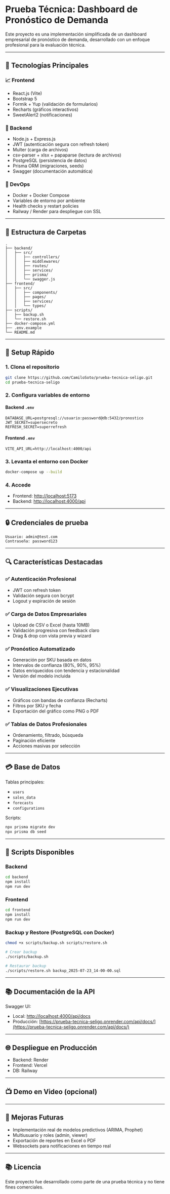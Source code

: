 # Prueba Técnica: Dashboard de Pronóstico de Demanda

Este proyecto es una implementación simplificada de un dashboard empresarial de pronóstico de demanda, desarrollado con un enfoque profesional para la evaluación técnica.

---

## 📄 Tecnologías Principales

### 📈 Frontend

- React.js (Vite)
- Bootstrap 5
- Formik + Yup (validación de formularios)
- Recharts (gráficos interactivos)
- SweetAlert2 (notificaciones)

### 🤖 Backend

- Node.js + Express.js
- JWT (autenticación segura con refresh token)
- Multer (carga de archivos)
- csv-parser + xlsx + papaparse (lectura de archivos)
- PostgreSQL (persistencia de datos)
- Prisma ORM (migraciones, seeds)
- Swagger (documentación automática)

### 📁 DevOps

- Docker + Docker Compose
- Variables de entorno por ambiente
- Health checks y restart policies
- Railway / Render para despliegue con SSL

---

## 🏢 Estructura de Carpetas

```
.
├── backend/
│   ├── src/
│   │   ├── controllers/
│   │   ├── middlewares/
│   │   ├── routes/
│   │   ├── services/
│   │   ├── prisma/
│   │   └── swagger.js
├── frontend/
│   ├── src/
│   │   ├── components/
│   │   ├── pages/
│   │   ├── services/
│   │   └── types/
├── scripts/
│   ├── backup.sh
│   └── restore.sh
├── docker-compose.yml
├── .env.example
└── README.md
```

---

## 🚀 Setup Rápido

### 1. Clona el repositorio

```bash
git clone https://github.com/CamiloSoto/prueba-tecnica-seligo.git
cd prueba-tecnica-seligo
```

### 2. Configura variables de entorno

#### Backend `.env`

```
DATABASE_URL=postgresql://usuario:password@db:5432/pronostico
JWT_SECRET=supersecreto
REFRESH_SECRET=superrefresh
```

#### Frontend `.env`

```
VITE_API_URL=http://localhost:4000/api
```

### 3. Levanta el entorno con Docker

```bash
docker-compose up --build
```

### 4. Accede

- Frontend: [http://localhost:5173](http://localhost:5173)
- Backend: [http://localhost:4000/api](http://localhost:4000/api)

---

## 🔒 Credenciales de prueba

```
Usuario: admin@test.com
Contraseña: password123
```

---

## 🔍 Características Destacadas

### ✅ Autenticación Profesional

- JWT con refresh token
- Validación segura con bcrypt
- Logout y expiración de sesión

### ✅ Carga de Datos Empresariales

- Upload de CSV o Excel (hasta 10MB)
- Validación progresiva con feedback claro
- Drag & drop con vista previa y wizard

### ✅ Pronóstico Automatizado

- Generación por SKU basada en datos
- Intervalos de confianza (80%, 90%, 95%)
- Datos enriquecidos con tendencia y estacionalidad
- Versión del modelo incluida

### ✅ Visualizaciones Ejecutivas

- Gráficos con bandas de confianza (Recharts)
- Filtros por SKU y fecha
- Exportación del gráfico como PNG o PDF

### ✅ Tablas de Datos Profesionales

- Ordenamiento, filtrado, búsqueda
- Paginación eficiente
- Acciones masivas por selección

---

## 💳 Base de Datos

Tablas principales:

- `users`
- `sales_data`
- `forecasts`
- `configurations`

Scripts:

```bash
npx prisma migrate dev
npx prisma db seed
```

---

## 🔧 Scripts Disponibles

### Backend

```bash
cd backend
npm install
npm run dev
```

### Frontend

```bash
cd frontend
npm install
npm run dev
```

### Backup y Restore (PostgreSQL con Docker)

```bash
chmod +x scripts/backup.sh scripts/restore.sh

# Crear backup
./scripts/backup.sh

# Restaurar backup
./scripts/restore.sh backup_2025-07-23_14-00-00.sql
```

---

## 📚 Documentación de la API

Swagger UI:

- Local: [http://localhost:4000/api/docs](http://localhost:4000/api/docs)
- Producción: [https://prueba-tecnica-seligo.onrender.com/api/docs/](https://prueba-tecnica-seligo.onrender.com/api/docs/)

---

## 🌐 Despliegue en Producción

- Backend: Render
- Frontend: Vercel
- DB: Railway

---

## 📺 Demo en Video (opcional)

---

## 📍 Mejoras Futuras

- Implementación real de modelos predictivos (ARIMA, Prophet)
- Multiusuario y roles (admin, viewer)
- Exportación de reportes en Excel o PDF
- Websockets para notificaciones en tiempo real

---

## 📚 Licencia

Este proyecto fue desarrollado como parte de una prueba técnica y no tiene fines comerciales.
